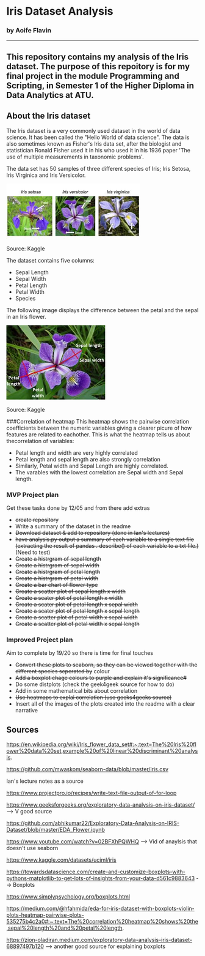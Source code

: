 # Iris Dataset Analysis
### by Aoife Flavin 
---
This repository contains my analysis of the Iris dataset. The purpose of this repoitory is for my final project in the module Programming and Scripting, in Semester 1 of the Higher Diploma in Data Analytics at ATU.
---
## About the Iris dataset
The Iris dataset is a very commonly used dataset in the world of data science. It has been called the "Hello World of data science". The data is also sometimes known as  Fisher's Iris data set, after the biologist and statistician Ronald Fisher used it in his who used it in his 1936 paper 'The use of multiple measurements in taxonomic problems'.

The data set has 50 samples of three different species of Iris; Iris Setosa, Iris Virginica and Iris Versicolor.

![Plot Image](iris_species.jpeg)

Source: Kaggle


The dataset contains five columns:
* Sepal Length 
* Sepal Width
* Petal Length
* Petal Width
* Species

The following image displays the difference between the petal and the sepal in an Iris flower.

![Plot Image](petal_and_sepal_dimensions.jpeg)

Source: Kaggle


###Correlation of heatmap
This heatmap shows the pairwise correlation coefficients between the numeric variables giving a clearer picure of how features are related to eachother.
This is what the heatmap tells us about thecorrelation of variables:
* Petal length and width are very highly correlated
* Petal length and sepal length are also strongly correlation
* Similarly, Petal width and Sepal Length are highly correlated.
* The varables with the lowest correlation are Sepal width and Sepal length.





### MVP Project plan
Get these tasks done by 12/05 and from there add extras
* ~~create repository~~
* Write a summary of the dataset in the readme
* ~~Download dataset & add to repository (done in Ian's lectures)~~
* ~~have analysis.py output a summary of each variable to a single text file (extracting the result of pandas . describe() of each variable to a txt file.)~~ (Need to test)
* ~~Create a histrgram of sepal length~~
* ~~Create a histrgram of sepal width~~
* ~~Create a histrgram of petal length~~
* ~~Create a histrgram of petal width~~
* ~~Create a bar chart of flower type~~
* ~~Create a scatter plot of sepal length x width~~
* ~~Create a scater plot of petal length x width~~
* ~~Create a scater plot of petal length x sepal width~~
* ~~Create a scater plot of petal length x sepal length~~
* ~~Create a scatter plot of petal width x sepal width~~
* ~~Create a scatter plot of petal width x sepal length~~
### Improved Project plan
Aim to complete by 19/20 so there is time for final touches
* ~~Convert these plots to seaborn, so they can be viewed together with the different species seperated by~~ colour
* ~~Add a boxplot chage colours to purple and explain it's significance#~~
* Do some distplots (check the geek4geek source for how to do)
* Add in some mathematical bits about correlation
* ~~Use heatmaps to explai correlation (use geeks4geeks source)~~
* Insert all of the images of the plots created into the readme with a clear narrative

## Sources
https://en.wikipedia.org/wiki/Iris_flower_data_set#:~:text=The%20Iris%20flower%20data%20set,example%20of%20linear%20discriminant%20analysis.

https://github.com/mwaskom/seaborn-data/blob/master/iris.csv

Ian's lecture notes as a source

https://www.projectpro.io/recipes/write-text-file-output-of-for-loop

https://www.geeksforgeeks.org/exploratory-data-analysis-on-iris-dataset/ --> V good source

https://github.com/abhikumar22/Exploratory-Data-Analysis-on-IRIS-Dataset/blob/master/EDA_Flower.ipynb

https://www.youtube.com/watch?v=02BFXhPQWHQ --> Vid of anaylsis that doesn't use seaborn

https://www.kaggle.com/datasets/uciml/iris

https://towardsdatascience.com/create-and-customize-boxplots-with-pythons-matplotlib-to-get-lots-of-insights-from-your-data-d561c9883643 --> Boxplots

https://www.simplypsychology.org/boxplots.html

https://medium.com/@hfahmida/eda-for-iris-dataset-with-boxplots-violin-plots-heatmap-pairwise-plots-535275b4c2a0#:~:text=The%20correlation%20heatmap%20shows%20the,sepal%20length%20and%20petal%20length.

https://zion-oladiran.medium.com/exploratory-data-analysis-iris-dataset-68897497b120 --> another good source for explaining boxplots